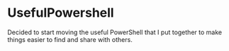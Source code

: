 # UsefulPowershell
Decided to start moving the useful PowerShell that I put together  to make things easier to find and share with others.

